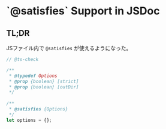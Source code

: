 # \`@satisfies\` Support in JSDoc

## TL;DR

JSファイル内で `@satisfies` が使えるようになった。

```typescript
// @ts-check

/**
 * @typedef Options
 * @prop {boolean} [strict]
 * @prop {boolean} [outDir]
 */
 
/**
 * @satisfies {Options}
 */
let options = {};
```
